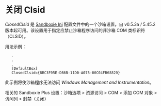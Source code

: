 # 关闭 Clsid

_ClosedClsid_ 是 [Sandboxie Ini](SandboxieIni.md) 配置文件中的一个沙箱设置，自 v0.5.3a / 5.45.2 版本起可用。该设置用于指定应禁止沙箱程序访问的非沙箱 COM 类标识符（CLSID）。

用法示例：
```
   .
   .
   .
   [DefaultBox]
   ClosedClsid={8BC3F05E-D86B-11D0-A075-00C04FB68820}
```

此示例将使沙箱程序无法访问 _Windows Management and Instrumentation_。

相关的 Sandboxie Plus 设置：沙箱选项 > 资源访问 > COM > 添加 COM 对象 > 访问列 > 封禁（关闭）

